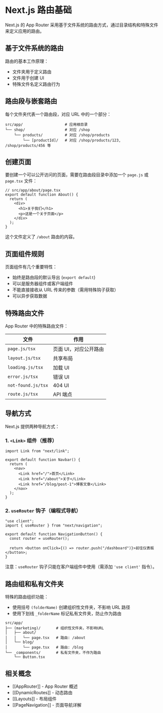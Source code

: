 # Next.js 路由基础

Next.js 的 App Router 采用基于文件系统的路由方式，通过目录结构和特殊文件来定义应用的路由。

## 基于文件系统的路由

路由的基本工作原理：

- 文件夹用于定义路由
- 文件用于创建 UI
- 特殊文件名定义路由行为

## 路由段与嵌套路由

每个文件夹代表一个路由段，对应 URL 中的一个部分：

```
src/app/                   # 应用根目录
└── shop/                  # 对应 /shop
    └── products/          # 对应 /shop/products
        └── [productId]/   # 对应 /shop/products/123, /shop/products/456 等
```

## 创建页面

要创建一个可以公开访问的页面，需要在路由段目录中添加一个 `page.js` 或 `page.tsx` 文件：

```tsx
// src/app/about/page.tsx
export default function About() {
  return (
    <div>
      <h1>关于我们</h1>
      <p>这是一个关于页面</p>
    </div>
  );
}
```

这个文件定义了 `/about` 路由的内容。

## 页面组件规则

页面组件有几个重要特性：

- 始终是路由段的默认导出 (`export default`)
- 可以是服务器组件或客户端组件
- 不能直接接收从 URL 传来的参数（需用特殊钩子获取）
- 可以异步获取数据

## 特殊路由文件

App Router 中的特殊路由文件：

| 文件               | 作用                  |
| ------------------ | --------------------- |
| `page.js/tsx`      | 页面 UI，对应公开路由 |
| `layout.js/tsx`    | 共享布局              |
| `loading.js/tsx`   | 加载 UI               |
| `error.js/tsx`     | 错误 UI               |
| `not-found.js/tsx` | 404 UI                |
| `route.js/tsx`     | API 端点              |

## 导航方式

Next.js 提供两种导航方式：

### 1. `<Link>` 组件（推荐）

```tsx
import Link from "next/link";

export default function Navbar() {
  return (
    <nav>
      <Link href="/">首页</Link>
      <Link href="/about">关于</Link>
      <Link href="/blog/post-1">博客文章</Link>
    </nav>
  );
}
```

### 2. `useRouter` 钩子（编程式导航）

```tsx
"use client";
import { useRouter } from "next/navigation";

export default function NavigationButton() {
  const router = useRouter();

  return <button onClick={() => router.push("/dashboard")}>前往仪表板</button>;
}
```

注意：`useRouter` 钩子只能在客户端组件中使用（需添加 `'use client'` 指令）。

## 路由组和私有文件夹

特殊的路由组织功能：

- 使用括号 `(folderName)` 创建组织性文件夹，不影响 URL 路径
- 使用下划线 `_folderName` 标记私有文件夹，防止作为路由

```
src/app/
├── (marketing)/       # 组织性文件夹，不影响URL
│   ├── about/
│   │   └── page.tsx   # 路由: /about
│   └── blog/
│       └── page.tsx   # 路由: /blog
└── _components/       # 私有文件夹，不作为路由
    └── Button.tsx
```

## 相关概念

- [[AppRouter]] - App Router 概述
- [[DynamicRoutes]] - 动态路由
- [[Layouts]] - 布局组件
- [[PageNavigation]] - 页面导航详解
